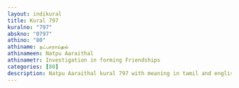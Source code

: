 ```yaml
---
layout: indikural
title: Kural 797
kuralno: "797"
abskno: "0797"
athino: "80"
athiname: நட்பாராய்தல்
athinameen: Natpu Aaraithal
athinametr: Investigation in forming Friendships
categories: [80]
description: Natpu Aaraithal kural 797 with meaning in tamil and english 
---
```


